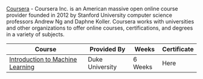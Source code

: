 [Coursera](https://www.coursera.org/in) - Coursera Inc. is an American massive open online course provider founded in 2012 by Stanford University computer science professors Andrew Ng and Daphne Koller. Coursera works with universities and other organizations to offer online courses, certifications, and degrees in a variety of subjects.

| Course | Provided By | Weeks | Certificate |
|---|---|---|---|
| [Introduction to Machine Learning](https://www.coursera.org/learn/machine-learning-duke) | Duke University | 6 Weeks | Here |
